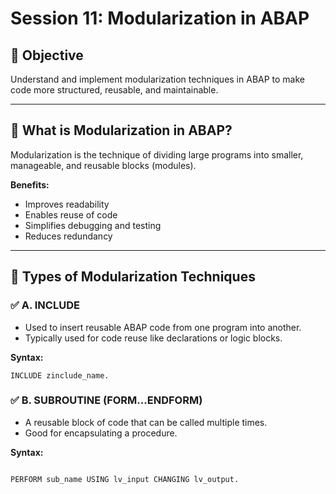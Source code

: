 # Session 11: Modularization in ABAP

## 🎯 Objective
Understand and implement modularization techniques in ABAP to make code more structured, reusable, and maintainable.

---

## 🔹 What is Modularization in ABAP?

Modularization is the technique of dividing large programs into smaller, manageable, and reusable blocks (modules).

**Benefits:**
- Improves readability
- Enables reuse of code
- Simplifies debugging and testing
- Reduces redundancy

---

## 🔸 Types of Modularization Techniques

### ✅ A. INCLUDE

- Used to insert reusable ABAP code from one program into another.
- Typically used for code reuse like declarations or logic blocks.

**Syntax:**
```abap
INCLUDE zinclude_name.

```

### ✅ B. SUBROUTINE (FORM...ENDFORM)

- A reusable block of code that can be called multiple times.
- Good for encapsulating a procedure.

**Syntax:**
```abap

PERFORM sub_name USING lv_input CHANGING lv_output.

```